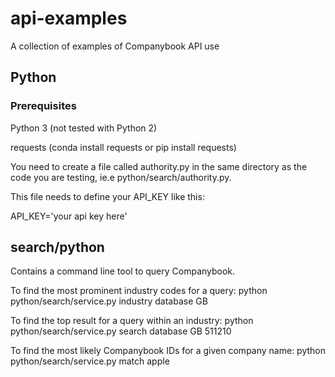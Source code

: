 # api-examples
A collection of examples of Companybook API use

## Python
### Prerequisites
Python 3 (not tested with Python 2)

requests (conda install requests or pip install requests)

You need to create a file called authority.py in the same directory as the code you are testing, ie.e python/search/authority.py.

This file needs to define your API_KEY like this:

API_KEY='your api key here'

## search/python
Contains a command line tool to query Companybook. 

To find the most prominent industry codes for a query:
python python/search/service.py industry database GB

To find the top result for a query within an industry:
python python/search/service.py search database GB 511210


To find the most likely Companybook IDs for a given company name:
python python/search/service.py match apple